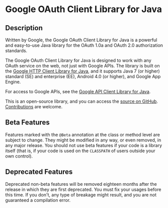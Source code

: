 # Google OAuth Client Library for Java

## Description

Written by Google, the Google OAuth Client Library for Java is a 
powerful and easy-to-use Java library for the OAuth 1.0a and OAuth 2.0
authorization standards.

The Google OAuth Client Library for Java is designed to work with any
OAuth service on the web, not just with Google APIs. The library is
built on the [Google HTTP Client Library for Java](https://github.com/googleapis/google-http-java-client),
and it supports Java 7 (or higher) standard (SE) and enterprise (EE), 
Android 4.0 (or higher), and Google App Engine.

For access to Google APIs, see the [Google API Client Library for Java](https://github.com/googleapis/google-api-java-client).

This is an open-source library, and you can access the [source on GitHub](https://github.com/googleapis/google-oauth-java-client). [Contributions](https://github.com/googleapis/google-oauth-java-client/blob/master/CONTRIBUTING.md) are welcome.

## Beta Features

Features marked with the `@Beta` annotation at the class or method level
are subject to change. They might be modified in any way, or even removed, 
in any major release. You should not use beta features if your code is a 
library itself (that is, if your code is used on the `CLASSPATH` of users 
outside your own control).

## Deprecated Features

Deprecated non-beta features will be removed eighteen months after the 
release in which they are first deprecated. You must fix your usages before 
this time. If you don't, any type of breakage might result, and you are not 
guaranteed a compilation error.
